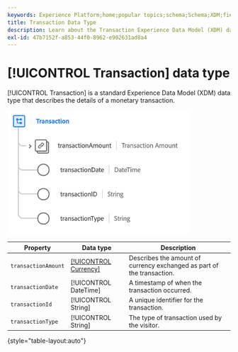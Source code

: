 ```yaml
---
keywords: Experience Platform;home;popular topics;schema;Schema;XDM;fields;schemas;Schemas;transaction;datatype;data-type;data type;
title: Transaction Data Type
description: Learn about the Transaction Experience Data Model (XDM) data type.
exl-id: 47b7152f-a853-44f0-8962-e902631ad8a4
---
```

# [!UICONTROL Transaction] data type

[!UICONTROL Transaction] is a standard Experience Data Model (XDM) data type that describes the details of a monetary transaction.

![Transaction structure](../images/data-types/transaction.png)

| Property | Data type | Description |
| --- | --- | --- |
| `transactionAmount` | [[!UICONTROL Currency]](./currency.md) | Describes the amount of currency exchanged as part of the transaction. |
| `transactionDate` | [!UICONTROL DateTime] | A timestamp of when the transaction occurred. |
| `transactionId` | [!UICONTROL String] | A unique identifier for the transaction. |
| `transactionType` | [!UICONTROL String] | The type of transaction used by the visitor. |

{style="table-layout:auto"}
